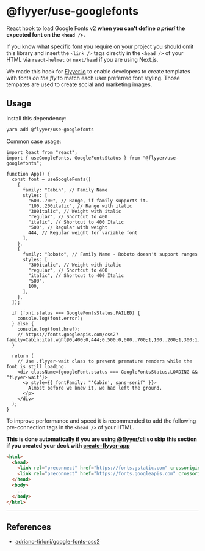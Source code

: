 # @flyyer/use-googlefonts

React hook to load Google Fonts v2 **when you can't define _a priori_ the expected font on the `<head />`.**

If you know what specific font you require on your project you should omit this library and insert the `<link />` tags directly in the `<head />` of your HTML via `react-helmet` or `next/head` if you are using Next.js.

We made this hook for [Flyyer.io](https://flyyer.io?ref=github) to enable developers to create templates with fonts _on the fly_ to match each user preferred font styling. Those tempates are used to create social and marketing images.

## Usage

Install this dependency:

```sh
yarn add @flyyer/use-googlefonts
```

Common case usage:

```tsx
import React from "react";
import { useGoogleFonts, GoogleFontsStatus } from "@flyyer/use-googlefonts";

function App() {
  const font = useGoogleFonts([
    {
      family: "Cabin", // Family Name
      styles: [
        "600..700", // Range, if family supports it.
        "100..200italic", // Range with italic
        "300italic", // Weight with italic
        "regular", // Shortcut to 400
        "italic", // Shortcut to 400 Italic
        "500", // Regular with weight
        444, // Regular weight for variable font
      ],
    },
    {
      family: "Roboto", // Family Name - Roboto doesn't support ranges
      styles: [
        "300italic", // Weight with italic
        "regular", // Shortcut to 400
        "italic", // Shortcut to 400 Italic
        "500",
        100,
      ],
    },
  ]);

  if (font.status === GoogleFontsStatus.FAILED) {
    console.log(font.error);
  } else {
    console.log(font.href);
    // https://fonts.googleapis.com/css2?family=Cabin:ital,wght@0,400;0,444;0,500;0,600..700;1,100..200;1,300;1,400;1,600..700&family=Roboto:ital,wght@0,100;0,400;0,500;1,300;1,400&display=auto
  }

  return (
    // Use .flyyer-wait class to prevent premature renders while the font is still loading.
    <div className={googleFont.status === GoogleFontsStatus.LOADING && "flyyer-wait"}>
      <p style={{ fontFamily: "'Cabin', sans-serif" }}>
        Almost before we knew it, we had left the ground.
      </p>
    </div>
  );
}
```

To improve performance and speed it is recommended to add the following pre-connection tags in the `<head />` of your HTML.

**This is done automatically if you are using [@flyyer/cli](https://github.com/useflyyer/flyyer-cli) so skip this section if you created your deck with [create-flyyer-app](https://github.com/useflyyer/create-flyyer-app)**

```html
<html>
  <head>
    <link rel="preconnect" href="https://fonts.gstatic.com" crossorigin>
    <link rel="preconnect" href="https://fonts.googleapis.com" crossorigin>
  </head>
  <body>
    ...
  </body>
</html>
```

---

## References

* [adriano-tirloni/google-fonts-css2](https://github.com/adriano-tirloni/google-fonts-css2)
